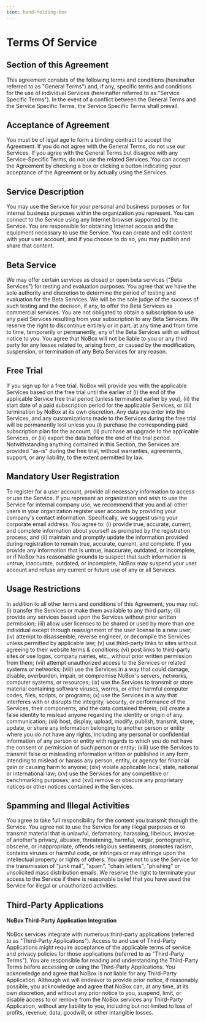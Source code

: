 ```yaml
---
icon: hand-holding-box
---
```


# <i class="fa-regular fa-file-contract"></i> Terms Of Service

## **Section of this Agreement**

This agreement consists of the following terms and conditions (hereinafter referred to as "General Terms") and, if any, specific terms and conditions for the use of individual Services (hereinafter referred to as "Service Specific Terms"). In the event of a conflict between the General Terms and the Service Specific Terms, the Service Specific Terms shall prevail.

## **Acceptance of Agreement**

You must be of legal age to form a binding contract to accept the Agreement. If you do not agree with the General Terms, do not use our Services. If you agree with the General Terms but disagree with any Service-Specific Terms, do not use the related Services. You can accept the Agreement by checking a box or clicking a button indicating your acceptance of the Agreement or by actually using the Services.

## **Service Description**

You may use the Service for your personal and business purposes or for internal business purposes within the organization you represent. You can connect to the Service using any Internet browser supported by the Service. You are responsible for obtaining Internet access and the equipment necessary to use the Service. You can create and edit content with your user account, and if you choose to do so, you may publish and share that content.

## **Beta Service**

We may offer certain services as closed or open beta services ("Beta Services") for testing and evaluation purposes. You agree that we have the sole authority and discretion to determine the period of testing and evaluation for the Beta Services. We will be the sole judge of the success of such testing and the decision, if any, to offer the Beta Services as commercial services. You are not obligated to obtain a subscription to use any paid Services resulting from your subscription to any Beta Services. We reserve the right to discontinue entirely or in part, at any time and from time to time, temporarily or permanently, any of the Beta Services with or without notice to you. You agree that NoBox will not be liable to you or any third party for any losses related to, arising from, or caused by the modification, suspension, or termination of any Beta Services for any reason.

## **Free Trial**

If you sign up for a free trial, NoBox will provide you with the applicable Services based on the free trial until the earlier of (i) the end of the applicable Service free trial period (unless terminated earlier by you), (ii) the start date of a paid subscription period for the applicable Services, or (iii) termination by NoBox at its own discretion. Any data you enter into the Services, and any customizations made to the Services during the free trial will be permanently lost unless you (i) purchase the corresponding paid subscription plan for the account, (ii) purchase an upgrade to the applicable Services, or (iii) export the data before the end of the trial period. Notwithstanding anything contained in this Section, the Services are provided "as-is" during the free trial, without warranties, agreements, support, or any liability, to the extent permitted by law.

## **Mandatory User Registration**

To register for a user account, provide all necessary information to access or use the Service. If you represent an organization and wish to use the Service for internal company use, we recommend that you and all other users in your organization register user accounts by providing your company's contact information. Specifically, we suggest using your corporate email address. You agree to: (i) provide true, accurate, current, and complete information about yourself as prompted by the registration process; and (ii) maintain and promptly update the information provided during registration to remain true, accurate, current, and complete. If you provide any information that is untrue, inaccurate, outdated, or incomplete, or if NoBox has reasonable grounds to suspect that such information is untrue, inaccurate, outdated, or incomplete, NoBox may suspend your user account and refuse any current or future use of any or all Services.

## **Usage Restrictions**

In addition to all other terms and conditions of this Agreement, you may not: (i) transfer the Services or make them available to any third party; (ii) provide any services based upon the Services without prior written permission; (iii) allow user licenses to be shared or used by more than one individual except through reassignment of the user license to a new user; (iv) attempt to disassemble, reverse engineer, or decompile the Services unless permitted by applicable law; (v) use third-party links to sites without agreeing to their website terms & conditions; (vi) post links to third-party sites or use logos, company names, etc., without prior written permission from them; (vii) attempt unauthorized access to the Services or related systems or networks; (viii) use the Services in a way that could damage, disable, overburden, impair, or compromise NoBox's servers, networks, computer systems, or resources; (ix) use the Services to transmit or store material containing software viruses, worms, or other harmful computer codes, files, scripts, or programs; (x) use the Services in a way that interferes with or disrupts the integrity, security, or performance of the Services, their components, and the data contained therein; (xi) create a false identity to mislead anyone regarding the identity or origin of any communication; (xii) host, display, upload, modify, publish, transmit, store, update, or share any information belonging to another person or entity where you do not have any rights, including any personal or confidential information of any person or entity with regards to which you do not have the consent or permission of such person or entity; (xiii) use the Services to transmit false or misleading information written or published in any form, intending to mislead or harass any person, entity, or agency for financial gain or causing harm to anyone; (xiv) violate applicable local, state, national or international law; (xv) use the Services for any competitive or benchmarking purposes; and (xvi) remove or obscure any proprietary notices or other notices contained in the Services.

## **Spamming and Illegal Activities**

You agree to take full responsibility for the content you transmit through the Service. You agree not to use the Service for any illegal purposes or to transmit material that is unlawful, defamatory, harassing, libelous, invasive of another's privacy, abusive, threatening, harmful, vulgar, pornographic, obscene, or inappropriate, offends religious sentiments, promotes racism, contains viruses or harmful code, or infringes or may infringe upon the intellectual property or rights of others. You agree not to use the Service for the transmission of "junk mail", "spam", "chain letters", "phishing" or unsolicited mass distribution emails. We reserve the right to terminate your access to the Service if there is reasonable belief that you have used the Service for illegal or unauthorized activities.

## **Third-Party Applications**

#### NoBox Third-Party Application Integration

NoBox services integrate with numerous third-party applications (referred to as "Third-Party Applications"). Access to and use of Third-Party Applications might require acceptance of the applicable terms of service and privacy policies for those applications (referred to as "Third-Party Terms"). You are responsible for reading and understanding the Third-Party Terms before accessing or using the Third-Party Applications. You acknowledge and agree that NoBox is not liable for any Third-Party Application. Although we will endeavor to provide prior notice, if reasonably possible, you acknowledge and agree that NoBox can, at any time, at its own discretion, and without any prior notice to you, suspend, limit, or disable access to or remove from the NoBox services any Third-Party Application, without any liability to you, including but not limited to loss of profits, revenue, data, goodwill, or other intangible losses.
